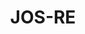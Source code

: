 ---
title: JOS-RE
github: https://github.com/JOS-RE
mode: dark
transition: 3s
archetype:
  - Little Bit of Everything
---